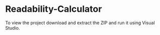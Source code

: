 # Readability-Calculator
To view the project download and extract the ZIP and run it using Visual Studio.
